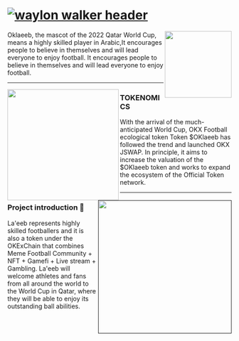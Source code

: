 # [![waylon walker header](https://raw.githubusercontent.com/WaylonWalker/WaylonWalker/main/icon/gh-bannner-light.png)](https://waylonwalker.com)

<p>
  <a href="http://www.oklaeeb.com/pics/zhengmian3.png"><img width="150" align='right' src="http://www.oklaeeb.com/pics/zhengmian3.png"></a>
</p>



Oklaeeb, the mascot of the 2022 Qatar World Cup, means a highly skilled player in Arabic,It encourages people to believe in themselves and will lead everyone to enjoy football. It encourages people to believe in themselves and will lead everyone to enjoy football.

  ---
 
 <p>
  <img width="250" align='left' src="http://www.oklaeeb.com/pics/c7.gif">
</p>
 
### TOKENOMICS

With the arrival of the much-anticipated World Cup, OKX Football ecological token Token $OKlaeeb has followed the trend and launched OKX JSWAP. In principle, it aims to increase the valuation of the $OKlaeeb token and works to expand the ecosystem of the Official Token network.

 ---

<p>
  <a href=""><img width="300" align='right' src="http://www.oklaeeb.com/pics/banner-bg.jpg"></a>
</p>

### Project introduction 🌱


La'eeb represents highly skilled footballers and it is also a token under the OKExChain that combines Meme Football Community + NFT + Gamefi + Live stream + Gambling. La'eeb will welcome athletes and fans from all around the world to the World Cup in Qatar, where they will be able to enjoy its outstanding ball abilities. 

